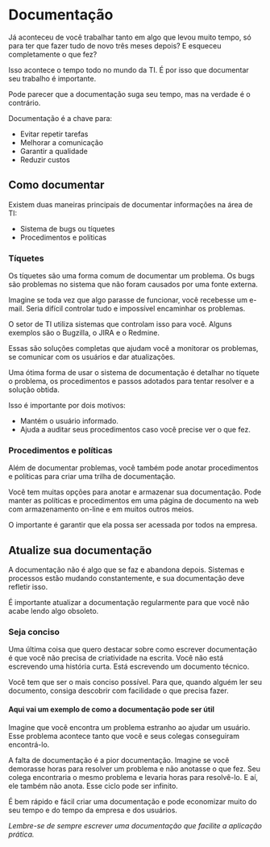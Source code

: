 # Documentação

Já aconteceu de você trabalhar tanto em algo que levou muito tempo, só para ter que fazer tudo de novo três meses depois? E esqueceu completamente o que fez?

Isso acontece o tempo todo no mundo da TI. É por isso que documentar seu trabalho é importante.

Pode parecer que a documentação suga seu tempo, mas na verdade é o contrário.

Documentação é a chave para:

- Evitar repetir tarefas
- Melhorar a comunicação
- Garantir a qualidade
- Reduzir custos

## Como documentar

Existem duas maneiras principais de documentar informações na área de TI:

- Sistema de bugs ou tíquetes
- Procedimentos e políticas

### Tíquetes

Os tíquetes são uma forma comum de documentar um problema. Os bugs são problemas no sistema que não foram causados por uma fonte externa.

Imagine se toda vez que algo parasse de funcionar, você recebesse um e-mail. Seria difícil controlar tudo e impossível encaminhar os problemas.

O setor de TI utiliza sistemas que controlam isso para você. Alguns exemplos são o Bugzilla, o JIRA e o Redmine.

Essas são soluções completas que ajudam você a monitorar os problemas, se comunicar com os usuários e dar atualizações.

Uma ótima forma de usar o sistema de documentação é detalhar no tíquete o problema, os procedimentos e passos adotados para tentar resolver e a solução obtida.

Isso é importante por dois motivos:

- Mantém o usuário informado.
- Ajuda a auditar seus procedimentos caso você precise ver o que fez.

### Procedimentos e políticas

Além de documentar problemas, você também pode anotar procedimentos e políticas para criar uma trilha de documentação.

Você tem muitas opções para anotar e armazenar sua documentação. Pode manter as políticas e procedimentos em uma página de documento na web com armazenamento on-line e em muitos outros meios.

O importante é garantir que ela possa ser acessada por todos na empresa.

## Atualize sua documentação

A documentação não é algo que se faz e abandona depois. Sistemas e processos estão mudando constantemente, e sua documentação deve refletir isso.

É importante atualizar a documentação regularmente para que você não acabe lendo algo obsoleto.

### Seja conciso

Uma última coisa que quero destacar sobre como escrever documentação é que você não precisa de criatividade na escrita. Você não está escrevendo uma história curta. Está escrevendo um documento técnico.

Você tem que ser o mais conciso possível. Para que, quando alguém ler seu documento, consiga descobrir com facilidade o que precisa fazer.

#### Aqui vai um exemplo de como a documentação pode ser útil

Imagine que você encontra um problema estranho ao ajudar um usuário. Esse problema acontece tanto que você e seus colegas conseguiram encontrá-lo.

A falta de documentação é a pior documentação. Imagine se você demorasse horas para resolver um problema e não anotasse o que fez. Seu colega encontraria o mesmo problema e levaria horas para resolvê-lo. E aí, ele também não anota. Esse ciclo pode ser infinito.

É bem rápido e fácil criar uma documentação e pode economizar muito do seu tempo e do tempo da empresa e dos usuários.

*Lembre-se de sempre escrever uma documentação que facilite a aplicação prática.*
